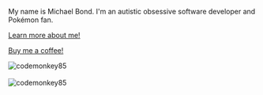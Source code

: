 My name is Michael Bond. I'm an autistic obsessive software developer and Pokémon fan.

[Learn more about me!](https://bondcodes.com)

[Buy me a coffee!](https://ko-fi.com/michaelbond)

<div>
  <img align="center" src="https://github-readme-stats.vercel.app/api?username=codemonkey85&show_icons=true&theme=dark" alt="codemonkey85" />
<div/>
<br />
  
<div>
  <img align="center" src="https://github-readme-stats.vercel.app/api/top-langs/?username=codemonkey85&layout=compact&hide=html&theme=dark" alt="codemonkey85" />
<div/>
